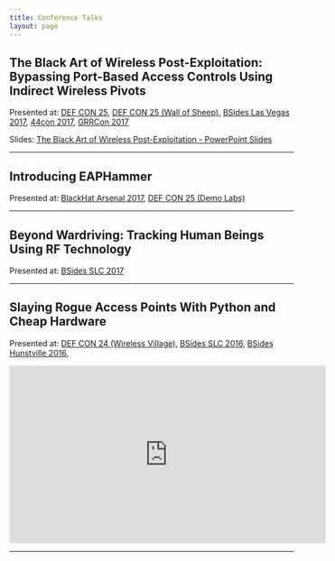 ```yaml
---
title: Conference Talks
layout: page
---
```


The Black Art of Wireless Post-Exploitation: Bypassing Port-Based Access Controls Using Indirect Wireless Pivots
----------------------------------------------------------------------------------------------------------------

Presented at: [DEF CON 25](), [DEF CON 25 (Wall of Sheep)](), [BSides Las Vegas 2017](), [44con 2017](), [GRRCon 2017]()

Slides:
[The Black Art of Wireless Post-Exploitation - PowerPoint Slides]()

---

Introducing EAPHammer
---------------------

Presented at: [BlackHat Arsenal 2017](), [DEF CON 25 (Demo Labs)]()

---

Beyond Wardriving: Tracking Human Beings Using RF Technology
------------------------------------------------------------

Presented at: [BSides SLC 2017]()

---

Slaying Rogue Access Points With Python and Cheap Hardware
----------------------------------------------------------

Presented at:
[DEF CON 24 (Wireless Village)](), [BSides SLC 2016](), [BSides Hunstville 2016](), 

<iframe width="560" height="315" src="https://www.youtube.com/embed/TPiAOsAOJzo" frameborder="0" allowfullscreen></iframe>

---
